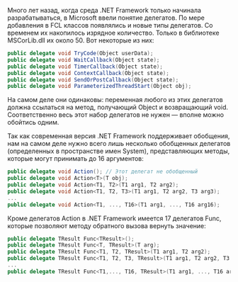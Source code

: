 Много лет назад, когда среда .NET Framework только начинала разрабатываться, в Microsoft ввели понятие делегатов. По мере добавления в FCL классов появлялись и новые типы делегатов. Со временем их накопилось изрядное количество. Только в библиотеке MSCorLib.dll их около 50. 
Вот некоторые из них: 
```csharp
public delegate void TryCode(Object userData); 
public delegate void WaitCallback(Object state); 
public delegate void TimerCallback(Object state); 
public delegate void ContextCallback(Object state); 
public delegate void SendOrPostCallback(Object state);
public delegate void ParameterizedThreadStart(Object obj);
```

На самом деле они одинаковы: переменная любого из этих делегатов должна ссылаться на метод, получающий Object и возвращающий void. Соответственно весь этот набор делегатов не нужен — вполне можно обойтись одним.

Так как современная версия .NET Framework поддерживает обобщения, нам на самом деле нужно всего лишь несколько обобщенных делегатов (определенных в пространстве имен System), представляющих методы, которые могут принимать до 16 аргументов:

```csharp
public delegate void Action(); // Этот делегат не обобщенный
public delegate void Action<T>(T obj);
public delegate void Action<T1, T2>(T1 arg1, T2 arg2);
public delegate void Action<T1, T2, T3>(T1 arg1, T2 arg2, T3 arg3);
...
public delegate void Action<T1, ..., T16>(T1 arg1, ..., T16 arg16);
```

Кроме делегатов Action в .NET Framework имеется 17 делегатов Func, которые позволяют методу обратного вызова вернуть значение:
```csharp
public delegate TResult Func<TResult>();
public delegate TResult Func<T, TResult>(T arg);
public delegate TResult Func<T1, T2, TResult>(T1 arg1, T2 arg2);
public delegate TResult Func<T1, T2, T3, TResult>(T1 arg1, T2 arg2, T3 arg3);
...
public delegate TResult Func<T1,..., T16, TResult>(T1 arg1, ..., T16 arg16);
```